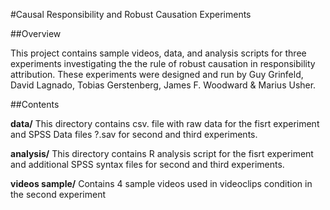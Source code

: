 #Causal Responsibility and Robust Causation Experiments

##Overview

This project contains sample videos, data, and analysis scripts for three experiments investigating the the rule of robust causation in responsibility attribution.
These experiments were designed and run by Guy Grinfeld, David Lagnado, Tobias Gerstenberg, James F. Woodward & Marius Usher.

##Contents

**data/**
This directory contains csv. file with raw data for the fisrt experiment and SPSS Data files ?.sav for second and third experiments.

**analysis/**
This directory contains R analysis script for the fisrt experiment and additional SPSS syntax files for second and third experiments.

**videos sample/**
Contains 4 sample videos used in videoclips condition in the second experiment 